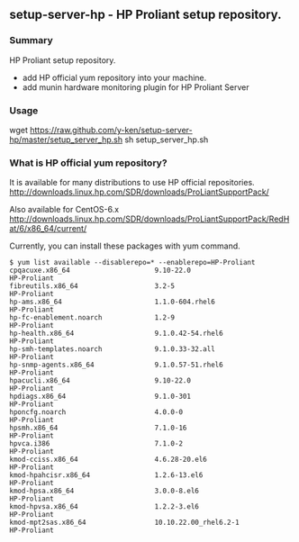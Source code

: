 ## setup-server-hp - HP Proliant setup repository.

### Summary

HP Proliant setup repository.
* add HP official yum repository into your machine. 
* add munin hardware monitoring plugin for HP Proliant Server

### Usage

wget https://raw.github.com/y-ken/setup-server-hp/master/setup_server_hp.sh
sh setup_server_hp.sh

### What is HP official yum repository?

It is available for many distributions to use HP official repositories.
http://downloads.linux.hp.com/SDR/downloads/ProLiantSupportPack/

Also available for CentOS-6.x
http://downloads.linux.hp.com/SDR/downloads/ProLiantSupportPack/RedHat/6/x86_64/current/

Currently, you can install these packages with yum command.

````
$ yum list available --disablerepo=* --enablerepo=HP-Proliant
cpqacuxe.x86_64                     9.10-22.0                        HP-Proliant
fibreutils.x86_64                   3.2-5                            HP-Proliant
hp-ams.x86_64                       1.1.0-604.rhel6                  HP-Proliant
hp-fc-enablement.noarch             1.2-9                            HP-Proliant
hp-health.x86_64                    9.1.0.42-54.rhel6                HP-Proliant
hp-smh-templates.noarch             9.1.0.33-32.all                  HP-Proliant
hp-snmp-agents.x86_64               9.1.0.57-51.rhel6                HP-Proliant
hpacucli.x86_64                     9.10-22.0                        HP-Proliant
hpdiags.x86_64                      9.1.0-301                        HP-Proliant
hponcfg.noarch                      4.0.0-0                          HP-Proliant
hpsmh.x86_64                        7.1.0-16                         HP-Proliant
hpvca.i386                          7.1.0-2                          HP-Proliant
kmod-cciss.x86_64                   4.6.28-20.el6                    HP-Proliant
kmod-hpahcisr.x86_64                1.2.6-13.el6                     HP-Proliant
kmod-hpsa.x86_64                    3.0.0-8.el6                      HP-Proliant
kmod-hpvsa.x86_64                   1.2.2-3.el6                      HP-Proliant
kmod-mpt2sas.x86_64                 10.10.22.00_rhel6.2-1            HP-Proliant
````